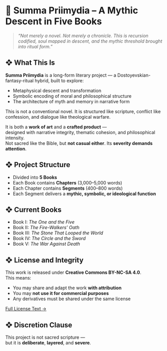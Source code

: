 
# 📜 Summa Priimydia – A Mythic Descent in Five Books

> *“Not merely a novel. Not merely a chronicle. This is recursion codified, soul mapped in descent, and the mythic threshold brought into ritual form.”*

## ❖ What This Is

**Summa Priimydia** is a long-form literary project — a Dostoyevskian-fantasy-ritual hybrid, built to explore:
- Metaphysical descent and transformation
- Symbolic encoding of moral and philosophical structure
- The architecture of myth and memory in narrative form

This is not a conventional novel.
It is structured like scripture, conflict like confession, and dialogue like theological warfare.

It is both a **work of art** and a **crafted product** —  
designed with narrative integrity, thematic cohesion, and philosophical intensity.  
Not sacred like the Bible, but **not casual either**. Its **severity demands attention**.

## ❖ Project Structure

- Divided into **5 Books**
- Each Book contains **Chapters** (3,000–5,000 words)
- Each Chapter contains **Segments** (400–800 words)
- Each Segment delivers a **mythic, symbolic, or ideological function**

## ❖ Current Books

- Book I: *The One and the Five*
- Book II: *The Fire-Walkers’ Oath*
- Book III: *The Stone That Looped the World*
- Book IV: *The Circle and the Sword*
- Book V: *The War Against Death*

## ❖ License and Integrity

This work is released under **Creative Commons BY-NC-SA 4.0**.  
This means:
- You may share and adapt the work **with attribution**
- You may **not use it for commercial purposes**
- Any derivatives must be shared under the same license

[Full License Text →](https://creativecommons.org/licenses/by-nc-sa/4.0/)

## ❖ Discretion Clause

This project is not sacred scripture —  
but it is **deliberate**, **layered**, and **severe**.

